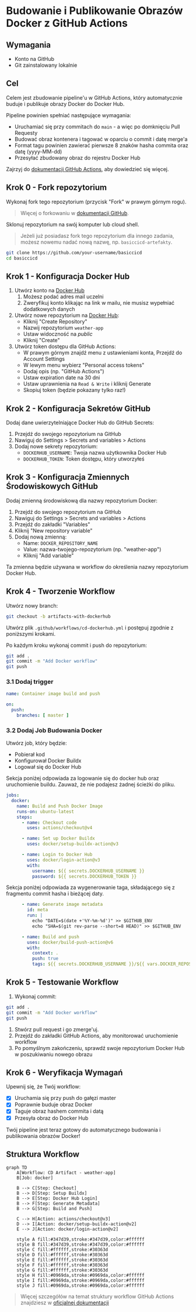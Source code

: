 # Budowanie i Publikowanie Obrazów Docker z GitHub Actions

## Wymagania

- Konto na GitHub
- Git zainstalowany lokalnie

## Cel

Celem jest zbudowanie pipeline'u w GitHub Actions, który automatycznie buduje i publikuje obrazy Docker do Docker Hub.

Pipeline powinien spełniać następujące wymagania:
- Uruchamiać się przy commitach do `main` - a więc po domknięciu Pull Requesty
- Budować obraz kontenera i tagować w oparciu o commit i datę merge'a
- Format tagu powinien zawierać pierwsze 8 znaków hasha commita oraz datę (yyyy-MM-dd)
- Przesyłać zbudowany obraz do rejestru Docker Hub

Zajrzyj do [dokumentacji GitHub Actions](https://docs.github.com/en/actions), aby dowiedzieć się więcej.

## Krok 0 - Fork repozytorium

Wykonaj fork tego repozytorium (przycisk "Fork" w prawym górnym rogu).

> Więcej o forkowaniu w [dokumentacji GitHub](https://docs.github.com/en/get-started/quickstart/fork-a-repo).

Sklonuj repozytorium na swój komputer lub cloud shell.

> Jeżeli już posiadasz fork tego repozytorium dla innego zadania, możesz nowemu nadać nową nazwę, np. `basiccicd-artefakty`.

```bash
git clone https://github.com/your-username/basiccicd
cd basiccicd
```

## Krok 1 - Konfiguracja Docker Hub

1. Utwórz konto na [Docker Hub](https://hub.docker.com/)
   1. Możesz podać adres mail uczelni
   2. Zweryfikuj konto klikając na link w mailu, nie musisz wypełniać dodatkowych danych
2. Utwórz nowe repozytorium na [Docker Hub](https://hub.docker.com/):
   - Kliknij "Create Repository"
   - Nazwij repozytorium `weather-app`
   - Ustaw widoczność na _public_
   - Kliknij "Create"
3. Utwórz token dostępu dla GitHub Actions:
   - W prawym górnym znajdź menu z ustawieniami konta, Przejdź do Account Settings
   - W lewym menu wybierz "Personal access tokens"
   - Dodaj opis (np. "GitHub Actions")
   - Ustaw expiration date na 30 dni
   - Ustaw uprawnienia na `Read & Write` i kliknij Generate
   - Skopiuj token (będzie pokazany tylko raz!)

## Krok 2 - Konfiguracja Sekretów GitHub

Dodaj dane uwierzytelniające Docker Hub do GitHub Secrets:

1. Przejdź do swojego repozytorium na GitHub
2. Nawiguj do Settings > Secrets and variables > Actions
3. Dodaj nowe sekrety repozytorium:
   - `DOCKERHUB_USERNAME`: Twoja nazwa użytkownika Docker Hub
   - `DOCKERHUB_TOKEN`: Token dostępu, który utworzyłeś

## Krok 3 - Konfiguracja Zmiennych Środowiskowych GitHub

Dodaj zmienną środowiskową dla nazwy repozytorium Docker:

1. Przejdź do swojego repozytorium na GitHub
2. Nawiguj do Settings > Secrets and variables > Actions
3. Przejdź do zakładki "Variables"
4. Kliknij "New repository variable"
5. Dodaj nową zmienną:
   - Name: `DOCKER_REPOSITORY_NAME`
   - Value: nazwa-twojego-repozytorium (np. "weather-app")
   - Kliknij "Add variable"

Ta zmienna będzie używana w workflow do określenia nazwy repozytorium Docker Hub.

## Krok 4 - Tworzenie Workflow

Utwórz nowy branch:

```bash
git checkout -b artifacts-with-dockerhub
```

Utwórz plik `.github/workflows/cd-dockerhub.yml` i postępuj zgodnie z poniższymi krokami.  

Po każdym kroku wykonaj commit i push do repozytorium:

```bash
git add .
git commit -m "Add Docker workflow"
git push
```

### 3.1 Dodaj trigger

```yaml
name: Container image build and push

on:
  push:
    branches: [ master ]
```

### 3.2 Dodaj Job Budowania Docker

Utwórz job, który będzie:
- Pobierał kod
- Konfigurował Docker Buildx
- Logował się do Docker Hub


Sekcja poniżej odpowiada za logowanie się do docker hub oraz uruchomienie buildu. Zauważ, że nie podajesz żadnej ścieżki do pliku.

```yaml
jobs:
  docker:
    name: Build and Push Docker Image
    runs-on: ubuntu-latest
    steps:
      - name: Checkout code
        uses: actions/checkout@v4

      - name: Set up Docker Buildx
        uses: docker/setup-buildx-action@v3

      - name: Login to Docker Hub
        uses: docker/login-action@v3
        with:
          username: ${{ secrets.DOCKERHUB_USERNAME }}
          password: ${{ secrets.DOCKERHUB_TOKEN }}
```

Sekcja poniżej odpowiada za wygenerowanie taga, składającego się z fragmentu commit hasha i bieżącej daty.
  
```yaml
      - name: Generate image metadata
        id: meta
        run: |
          echo "DATE=$(date +'%Y-%m-%d')" >> $GITHUB_ENV
          echo "SHA=$(git rev-parse --short=8 HEAD)" >> $GITHUB_ENV

      - name: Build and push
        uses: docker/build-push-action@v6
        with:
          context: .
          push: true
          tags: ${{ secrets.DOCKERHUB_USERNAME }}/${{ vars.DOCKER_REPOSITORY_NAME }}:${{ env.SHA }}-${{ env.DATE }}
```

## Krok 5 - Testowanie Workflow

1. Wykonaj commit:
```bash
git add .
git commit -m "Add Docker workflow"
git push
```

1. Stwórz pull request i go zmerge'uj.
2. Przejdź do zakładki GitHub Actions, aby monitorować uruchomienie workflow 
3. Po pomyślnym zakończeniu, sprawdź swoje repozytorium Docker Hub w poszukiwaniu nowego obrazu

## Krok 6 - Weryfikacja Wymagań

Upewnij się, że Twój workflow:
- [x] Uruchamia się przy push do gałęzi master
- [x] Poprawnie buduje obraz Docker
- [x] Taguje obraz hashem commita i datą
- [x] Przesyła obraz do Docker Hub

Twój pipeline jest teraz gotowy do automatycznego budowania i publikowania obrazów Docker!

## Struktura Workflow 

```mermaid
graph TD
    A[Workflow: CD Artifact - weather-app]
    B[Job: docker]
    
    B --> C[Step: Checkout]
    B --> D[Step: Setup Buildx]
    B --> E[Step: Docker Hub Login]
    B --> F[Step: Generate Metadata]
    B --> G[Step: Build and Push]
    
    C --> H[Action: actions/checkout@v3]
    D --> I[Action: docker/setup-buildx-action@v2]
    E --> J[Action: docker/login-action@v2]
    
    style A fill:#347d39,stroke:#347d39,color:#ffffff
    style B fill:#347d39,stroke:#347d39,color:#ffffff
    style C fill:#ffffff,stroke:#30363d
    style D fill:#ffffff,stroke:#30363d
    style E fill:#ffffff,stroke:#30363d
    style F fill:#ffffff,stroke:#30363d
    style G fill:#ffffff,stroke:#30363d
    style H fill:#0969da,stroke:#0969da,color:#ffffff
    style I fill:#0969da,stroke:#0969da,color:#ffffff
    style J fill:#0969da,stroke:#0969da,color:#ffffff
```

> Więcej szczegółów na temat struktury workflow GitHub Actions znajdziesz w [oficjalnej dokumentacji](https://docs.github.com/en/actions/learn-github-actions/understanding-github-actions)

